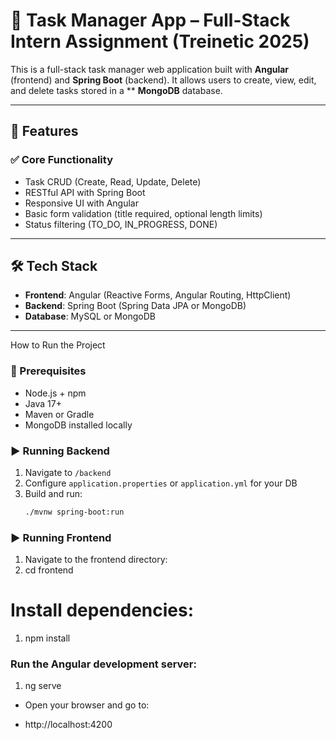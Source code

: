 # 🧩 Task Manager App – Full-Stack Intern Assignment (Treinetic 2025)

This is a full-stack task manager web application built with **Angular** (frontend) and **Spring Boot** (backend). It allows users to create, view, edit, and delete tasks stored in a ** **MongoDB** database.

---

## 🚀 Features

### ✅ Core Functionality
- Task CRUD (Create, Read, Update, Delete)
- RESTful API with Spring Boot
- Responsive UI with Angular
- Basic form validation (title required, optional length limits)
- Status filtering (TO_DO, IN_PROGRESS, DONE)



---

## 🛠️ Tech Stack

- **Frontend**: Angular (Reactive Forms, Angular Routing, HttpClient)
- **Backend**: Spring Boot (Spring Data JPA or MongoDB)
- **Database**: MySQL or MongoDB

---

 How to Run the Project

### 🔧 Prerequisites

- Node.js + npm
- Java 17+
- Maven or Gradle
- MongoDB installed locally


### ▶️ Running Backend

1. Navigate to `/backend`
2. Configure `application.properties` or `application.yml` for your DB
3. Build and run:
   ```bash
   ./mvnw spring-boot:run

### ▶️ Running Frontend

1. Navigate to the frontend directory:
 2.  cd frontend

# Install dependencies:


1. npm install

### Run the Angular development server:


1. ng serve

- Open your browser and go to:

- http://localhost:4200
